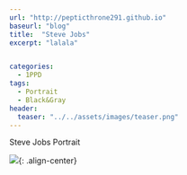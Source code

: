 ```yaml
---
url: "http://pepticthrone291.github.io"
baseurl: "blog"
title:  "Steve Jobs" 
excerpt: "lalala"


categories:
  - 1PPD
tags:
  - Portrait
  - Black&Gray
header:
  teaser: "../../assets/images/teaser.png"
---
```

Steve Jobs Portrait

![](../../assets/images/steve-jobs-procreate.jpg){: .align-center}

